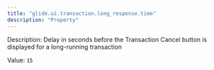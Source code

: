 ```yaml
---
title: "glide.ui.transaction.long_response.time"
description: "Property"
---
```


Description: Delay in seconds before the Transaction Cancel button is displayed for a long-running transaction

Value: `15`